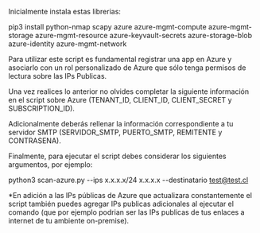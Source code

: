 Inicialmente instala estas librerias:

pip3 install python-nmap scapy azure azure-mgmt-compute azure-mgmt-storage azure-mgmt-resource azure-keyvault-secrets azure-storage-blob azure-identity azure-mgmt-network

Para utilizar este script es fundamental registrar una app en Azure y asociarlo con un rol personalizado de Azure que sólo tenga permisos de lectura sobre las IPs Publicas.

Una vez realices lo anterior no olvides completar la siguiente información en el script sobre Azure (TENANT_ID, CLIENT_ID, CLIENT_SECRET y SUBSCRIPTION_ID).

Adicionalmente deberás rellenar la información correspondiente a tu servidor SMTP (SERVIDOR_SMTP, PUERTO_SMTP, REMITENTE y CONTRASENA).

Finalmente, para ejecutar el script debes considerar los siguientes argumentos, por ejemplo:

python3 scan-azure.py --ips x.x.x.x/24 x.x.x.x --destinatario test@test.cl

*En adición a las IPs públicas de Azure que actualizara constantemente el script también puedes agregar IPs publicas adicionales al ejecutar el comando (que por ejemplo podrian ser las IPs publicas de tus enlaces a internet de tu ambiente on-premise).
